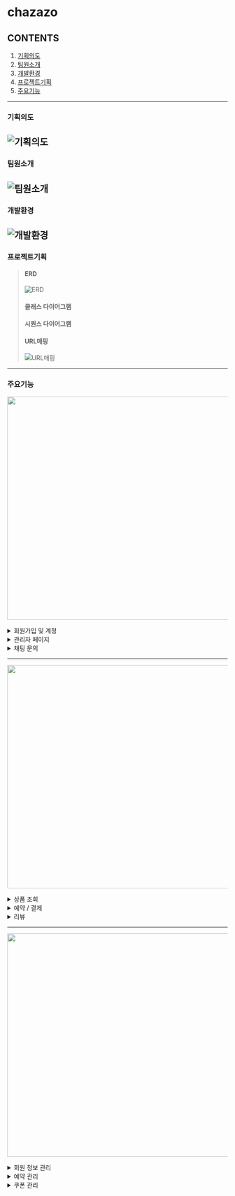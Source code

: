 # chazazo
## CONTENTS
  1. [기획의도](#기획의도)
  2. [팀원소개](#팀원소개)
  3. [개발환경](#개발환경)
  4. [프로젝트기획](#프로젝트기획)
  5. [주요기능](#주요기능)
---
### 기획의도
![기획의도](https://github.com/diget611/Chazazo/assets/115057175/76900a41-4656-44e4-b869-473818cbb27c)
---
### 팀원소개
![팀원소개](https://github.com/diget611/Chazazo/assets/115057175/6af89aaf-d1fd-4032-ab23-775b0743a23d)
---
### 개발환경
![개발환경](https://github.com/diget611/Chazazo/assets/115057175/01125196-c129-4870-8046-02f7f98b4d06)
---
### 프로젝트기획
> #### ERD
> ![ERD](https://github.com/diget611/Chazazo/assets/115057175/a88ef430-1e01-43a8-8a20-e02182441c9b)
> #### 클래스 다이어그램
> #### 시퀀스 다이어그램
> #### URL매핑
> ![URL매핑](https://github.com/diget611/Chazazo/assets/115057175/d67f5a4c-2182-44d4-b0b0-b92d02240390)
---
### 주요기능
<p align="center"><img src="https://github.com/diget611/Chazazo/assets/115057175/08c78c2a-db36-4810-84cb-395a30e9ea0b" style="width: 510px;"></p>

<details>
  <summary>회원가입 및 계정</summary>
  <div>내용은 여기에</div>
</details>

<details>
  <summary>관리자 페이지</summary>
  <div>내용은 여기에</div>
</details>

<details>
  <summary>채팅 문의</summary>
  <div>내용은 여기에</div>
</details>

---

<p align="center"><img src="https://github.com/diget611/Chazazo/assets/115057175/ea1eef52-0015-4c2b-b32d-94b2dc03c0d7" style="width: 510px;"></p>

<details>
  <summary>상품 조회</summary>
  <div>![search]<img src="https://github.com/diget611/Chazazo/assets/113296576/2987ee1e-1467-4e57-895b-e1a861b0f0f0"></div>
</details>

<details>
  <summary>예약 / 결제</summary>
  <div>내용은 여기에</div>
</details>

<details>
  <summary>리뷰</summary>
  <div>내용은 여기에</div>
</details>

---

<p align="center"><img src="https://github.com/diget611/Chazazo/assets/115057175/c9076f84-2ebd-4bfe-b2ee-35e56aa2e2ab" style="width: 510px;"></p>

<details>
  <summary>회원 정보 관리</summary>
  <div>내용은 여기에</div>
</details>

<details>
  <summary>예약 관리</summary>
  <div>내용은 여기에</div>
</details>

<details>
  <summary>쿠폰 관리</summary>
  <div>내용은 여기에</div>
</details>
